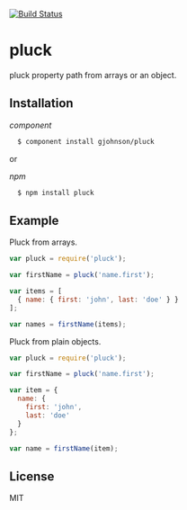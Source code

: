 [![Build Status](https://secure.travis-ci.org/gjohnson/pluck.png?branch=master)](http://travis-ci.org/gjohnson/pluck)

# pluck

  pluck property path from arrays or an object.

## Installation

*component*

```sh
  $ component install gjohnson/pluck
```

or

*npm*

```sh
  $ npm install pluck
```

## Example

Pluck from arrays.

```javascript
var pluck = require('pluck');

var firstName = pluck('name.first');

var items = [
  { name: { first: 'john', last: 'doe' } }
];

var names = firstName(items);
```

Pluck from plain objects.

```javascript
var pluck = require('pluck');

var firstName = pluck('name.first');

var item = {
  name: {
    first: 'john',
    last: 'doe'
  }
};

var name = firstName(item);
```

## License

MIT
